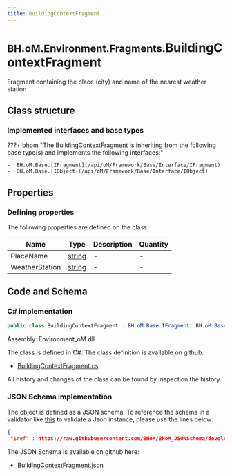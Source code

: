```yaml
---
title: BuildingContextFragment
---
```


# <small>BH.oM.Environment.Fragments.</small>**BuildingContextFragment**

Fragment containing the place (city) and name of the nearest weather station

## Class structure

### Implemented interfaces and base types

???+ bhom "The BuildingContextFragment is inheriting from the following base type(s) and implements the following interfaces:"

    -  BH.oM.Base.[IFragment](/api/oM/Framework/Base/Interface/IFragment)
    -  BH.oM.Base.[IObject](/api/oM/Framework/Base/Interface/IObject)


## Properties



### Defining properties

The following properties are defined on the class

| Name             | Type             | Description      | Quantity         |
|------------------|------------------|------------------|------------------|
| PlaceName | [string](https://learn.microsoft.com/en-us/dotnet/api/System.String?view=netstandard-2.0) | - | - |
| WeatherStation | [string](https://learn.microsoft.com/en-us/dotnet/api/System.String?view=netstandard-2.0) | - | - |


## Code and Schema

### C# implementation

``` C# title="C#"
public class BuildingContextFragment : BH.oM.Base.IFragment, BH.oM.Base.IObject
```

Assembly: Environment_oM.dll

The class is defined in C#. The class definition is available on github:

- [BuildingContextFragment.cs](https://github.com/BHoM/BHoM/blob/develop/Environment_oM/Fragments\BuildingContextFragment.cs)

All history and changes of the class can be found by inspection the history.
### JSON Schema implementation

The object is defined as a JSON schema. To reference the schema in a validator like [this](https://www.jsonschemavalidator.net/) to validate a Json instance, please use the lines below:

``` json title="JSON Schema"
{
 "$ref" : https://raw.githubusercontent.com/BHoM/BHoM_JSONSchema/develop/Environment_oM/Fragments/BuildingContextFragment.json}
```

The JSON Schema is available on github here:

- [BuildingContextFragment.json](https://github.com/BHoM/BHoM_JSONSchema/blob/develop/Environment_oM/Fragments/BuildingContextFragment.json)
